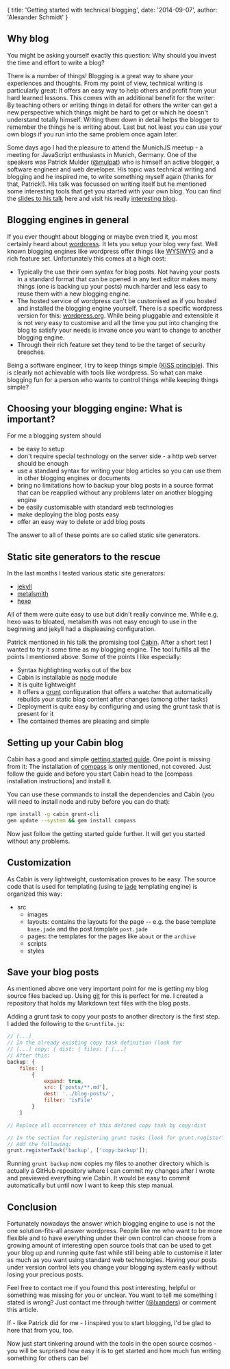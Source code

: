 {
  title: 'Getting started with technical blogging',
  date: '2014-09-07',
  author: 'Alexander Schmidt'
}

Why blog
--------

You might be asking yourself exactly this question: Why should you invest the time and effort to write a blog?

There is a number of things! Blogging is a great way to share your experiences and thoughts. From my point of view, technical writing is particularly great: It offers an easy way to help others and profit from your hard learned lessons. This comes with an additional benefit for the writer: By teaching others or writing things in detail for others the writer can get a new perspective which things might be hard to get or which he doesn't understand totally himself. Writing them down in detail helps the blogger to remember the things he is writing about. Last but not least you can use your own blogs if you run into the same problem once again later.

Some days ago I had the pleasure to attend the MunichJS meetup - a meeting for JavaScript enthusiasts in Munich, Germany. One of the speakers was Patrick Mulder ([@mulpat](https://twitter.com/mulpat)) who is himself an active blogger, a software engineer and web developer. His topic was technical writing and blogging and he inspired me, to write something myself again (thanks for that, Patrick!). His talk was focussed on writing itself but he mentioned some interesting tools that get you started with your own blog. You can find the [slides to his talk](https://speakerdeck.com/mulderp/blogging-and-writing-about-javascript) here and visit his really [interesting blog](http://thinkingonthinking.com/).

Blogging engines in general
---------------------------

If you ever thought about blogging or maybe even tried it, you most certainly heard about [wordpress](https://wordpress.com/). It lets you setup your blog very fast. Well known blogging engines like wordpress offer things like [WYSIWYG](http://en.wikipedia.org/wiki/WYSIWYG) and a rich feature set. Unfortunately this comes at a high cost:

- Typically the use their own syntax for blog posts. Not having your posts in a standard format that can be opened in any text editor makes many things (one is backing up your posts) much harder and less easy to reuse them with a new blogging engine.
- The hosted service of wordpress can't be customised as if you hosted and installed the blogging engine yourself. There is a specific wordpress version for this: [wordpress.org](http://wordpress.org/). While being pluggable and extensible it is not very easy to customise and all the time you put into changing the blog to satisfy your needs is invane once you want to change to another blogging engine. 
- Through their rich feature set they tend to be the target of security breaches.

Being a software engineer, I try to keep things simple ([KISS principle](http://en.wikipedia.org/wiki/KISS_principle)). This is clearly not achievable with tools like wordpress. So what can make blogging fun for a person who wants to control things while keeping things simple?

Choosing your blogging engine: What is important?
-------------------------------------------------

For me a blogging system should 

- be easy to setup
- don't require special technology on the server side - a http web server should be enough
- use a standard syntax for writing your blog articles so you can use them in other blogging engines or documents
- bring no limitations how to backup your blog posts in a source format that can be reapplied without any problems later on another blogging engine
- be easily customisable with standard web technologies
- make deploying the blog posts easy
- offer an easy way to delete or add blog posts

The answer to all of these points are so called static site generators.

Static site generators to the rescue
------------------------------------

In the last months I tested various static site generators:

- [jekyll](http://jekyllrb.com/)
- [metalsmith](http://www.metalsmith.io/)
- [hexo](http://hexo.io/)

All of them were quite easy to use but didn't really convince me. While e.g. hexo was to bloated, metalsmith was not easy enough to use in the beginning and jekyll had a displeasing configuration.

Patrick mentioned in his talk the promising tool [Cabin](http://www.cabinjs.com/). After a short test I wanted to try it some time as my blogging engine. The tool fulfills all the points I mentioned above. Some of the points I like especially:

- Syntax highlighting works out of the box
- Cabin is installable as [node](http://nodejs.org/) module
- It is quite lightweight
- It offers a [grunt](http://gruntjs.com/) configuration that offers a watcher that automatically rebuilds your static blog content after changes (among other tasks)
- Deployment is quite easy by configuring and using the grunt task that is present for it
- The contained themes are pleasing and simple

Setting up your Cabin blog
--------------------------

Cabin has a good and simple [getting started guide](http://www.cabinjs.com/#getting-started). One point is missing from it: The installation of [compass](http://compass-style.org/) is only mentioned, not covered. Just follow the guide and before you start Cabin head to the [compass installation instructions] and install it.

You can use these commands to install the dependencies and Cabin (you will need to install node and ruby before you can do that):

```sh
npm install -g cabin grunt-cli
gem update --system && gem install compass

```

Now just follow the getting started guide further. It will get you started without any problems.

Customization
-------------

As Cabin is very lightweight, customisation proves to be easy. The source code that is used for templating (using te [jade](http://jade-lang.com/) templating engine) is organized this way:

- src
    - images
    - layouts: contains the layouts for the page -- e.g. the base template `base.jade` and the post template `post.jade`
    - pages: the templates for the pages like `about` or the `archive`
    - scripts
    - styles

Save your blog posts
--------------------

As mentioned above one very important point for me is getting my blog source files backed up. Using [git](http://git-scm.com/) for this is perfect for me. I created a repository that holds my Markdown text files with the blog posts.

Adding a grunt task to copy your posts to another directory is the first step. I added the following to the `Gruntfile.js`:

```js
// [...]
// In the already existing copy task definition (look for 
// [...] copy: { dist: { files: [ [...]
// After this:
backup: {
    files: [
        {
            expand: true,
            src: ['posts/**.md'],
            dest: '../blog-posts/',
            filter: 'isFile'
        }
    ]

// Replace all occurrences of this defined copy task by copy:dist

// In the section for registering grunt tasks (look for grunt.registerTask('deploy', ['build', 'gh-pages']);
// Add the following:
grunt.registerTask('backup', ['copy:backup']);
```

Running `grunt backup` now copies my files to another directory which is actually a GitHub repository where I can commit my changes after I wrote and previewed everything wie Cabin. It would be easy to commit automatically but until now I want to keep this step manual.

Conclusion
----------

Fortunately nowadays the answer which blogging engine to use is not the one solution-fits-all answer wordpress. People like me who want to be more flexible and to have everything under their own control can choose from a growing amount of interesting open source tools that can be used to get your blog up and running quite fast while still being able to customise it later as much as you want using standard web technologies. Having your posts under version control lets you change your blogging system easily without losing your precious posts.

Feel free to contact me if you found this post interesting, helpful or something was missing for you or unclear. You want to tell me something I stated is wrong? Just contact me through twitter ([@lxanders](https://twitter.com/lxanders)) or comment this article.

If - like Patrick did for me - I inspired you to start blogging, I'd be glad to here that from you, too.

Now just start tinkering around with the tools in the open source cosmos - you will be surprised how easy it is to get started and how much fun writing something for others can be!
